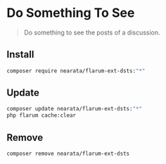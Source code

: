 # Do Something To See

> Do something to see the posts of a discussion.

## Install

```sh
composer require nearata/flarum-ext-dsts:"*"
```

## Update

```sh
composer update nearata/flarum-ext-dsts:"*"
php flarum cache:clear
```

## Remove

```sh
composer remove nearata/flarum-ext-dsts
```
